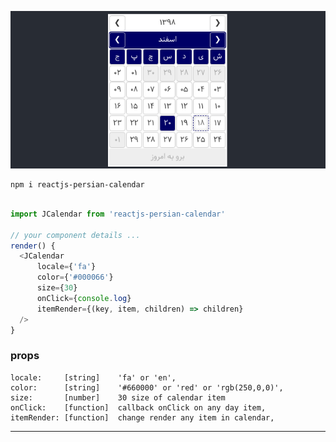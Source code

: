 
![reactjs persian calendar](https://raw.githubusercontent.com/jsh1400/reactjs-persian-calendar/master/reactjs-persian-calendar.png)

```
npm i reactjs-persian-calendar
```

```javascript

import JCalendar from 'reactjs-persian-calendar'

// your component details ...
render() {
  <JCalendar 
      locale={'fa'} 
      color={'#000066'}
      size={30}
      onClick={console.log}
      itemRender={(key, item, children) => children}
  />
}

```
### props
    locale:     [string]    'fa' or 'en',
    color:      [string]    '#660000' or 'red' or 'rgb(250,0,0)',
    size:       [number]    30 size of calendar item
    onClick:    [function]  callback onClick on any day item,
    itemRender: [function]  change render any item in calendar,

---
